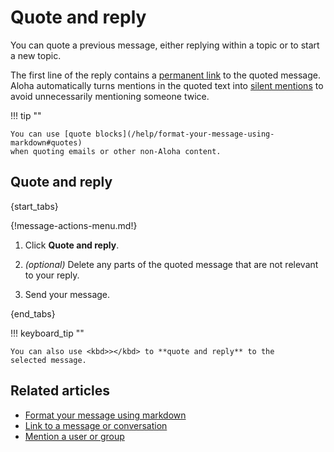 # Quote and reply

You can quote a previous message, either replying within a topic or to
start a new topic.

The first line of the reply contains a [permanent link][link-to-message]
to the quoted message. Aloha automatically turns mentions in the quoted text
into [silent mentions](/help/mention-a-user-or-group#silently-mention-a-user)
to avoid unnecessarily mentioning someone twice.

!!! tip ""

    You can use [quote blocks](/help/format-your-message-using-markdown#quotes)
    when quoting emails or other non-Aloha content.

## Quote and reply

{start_tabs}

{!message-actions-menu.md!}

1. Click **Quote and reply**.

1. *(optional)* Delete any parts of the quoted message that are not
   relevant to your reply.

1. Send your message.

{end_tabs}

!!! keyboard_tip ""

    You can also use <kbd>></kbd> to **quote and reply** to the
    selected message.

## Related articles

* [Format your message using markdown](/help/format-your-message-using-markdown)
* [Link to a message or conversation][link-to-message]
* [Mention a user or group](/help/mention-a-user-or-group)

[link-to-message]: /help/link-to-a-message-or-conversation
